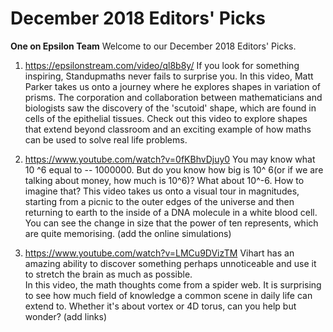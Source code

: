 # December 2018 Editors' Picks

**One on Epsilon Team**
Welcome to our December 2018 Editors' Picks. 

1. https://epsilonstream.com/video/ql8b8y/ 
If you look for something inspiring, Standupmaths never fails to surprise you. 
In this video, Matt Parker takes us onto a journey where he explores shapes in variation of prisms. 
The corporation and collaboration between mathematicians and biologists saw the discovery of the 'scutoid' shape, which are found in cells of the epithelial tissues.
Check out this video to explore shapes that extend beyond classroom and an exciting example of how maths can be used to solve real life problems. 

2. https://www.youtube.com/watch?v=0fKBhvDjuy0 
You may know what 10 ^6 equal to -- 1000000. But do you know how big is 10^ 6(or if we are talking about money, how much is 10^6)? 
What about 10^-6. How to imagine that?
This video takes us onto a visual tour in magnitudes, starting from a picnic to the outer edges of the universe and then returning to earth to the inside of a DNA molecule in a white blood cell. 
You can see the change in size that the power of ten represents, which are quite memorising. (add the online simulations)

3. https://www.youtube.com/watch?v=LMCu9DVizTM 
Vihart has an amazing ability to discover something perhaps unnoticeable and use it to stretch the brain as much as possible.  
In this video, the math thoughts come from a spider web. It is surprising to see how much field of knowledge a common scene in daily life can extend to.
Whether it's about vortex or 4D torus, can you help but wonder? (add links)